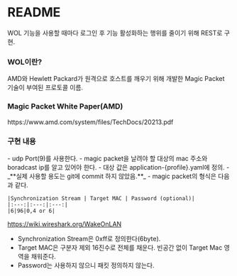 <h1>README</h1>
WOL 기능을 사용할 때마다 로그인 후 기능 활성화하는 행위를 줄이기 위해 REST로 구현.

<h3>WOL이란?</h3>
AMD와 Hewlett Packard가 원격으로 호스트를 깨우기 위해 개발한 Magic Packet 기술이 부여된 프로토콜 이름.

<h3>Magic Packet White Paper(AMD)</h3>
https://www.amd.com/system/files/TechDocs/20213.pdf


<h3>구현 내용</h3>
- udp Port(9)를 사용한다.
- magic packet을 날려야 할 대상의 mac 주소와 boradcast ip를 알고 있어야 한다.
  - 대상 값은 application-{profile}.yaml에 정의.
  - _**실제 사용할 용도는 git에 commit 하지 않았음.**_
- magic packet의 형식은 다음과 같다.

    |Synchronization Stream | Target MAC | Password (optional)|
    |:---:|:---:|:---:|
    |6|96|0,4 or 6|

https://wiki.wireshark.org/WakeOnLAN

- Synchronization Stream은 0xff로 정의한다(6byte).
- Target MAC은 구분자 제외 16진수로 전체를 채운다. 빈공간 없이 Target Mac 영역을 채워준다.
- Password는 사용하지 않으니 패킷 정의하지 않는다.


